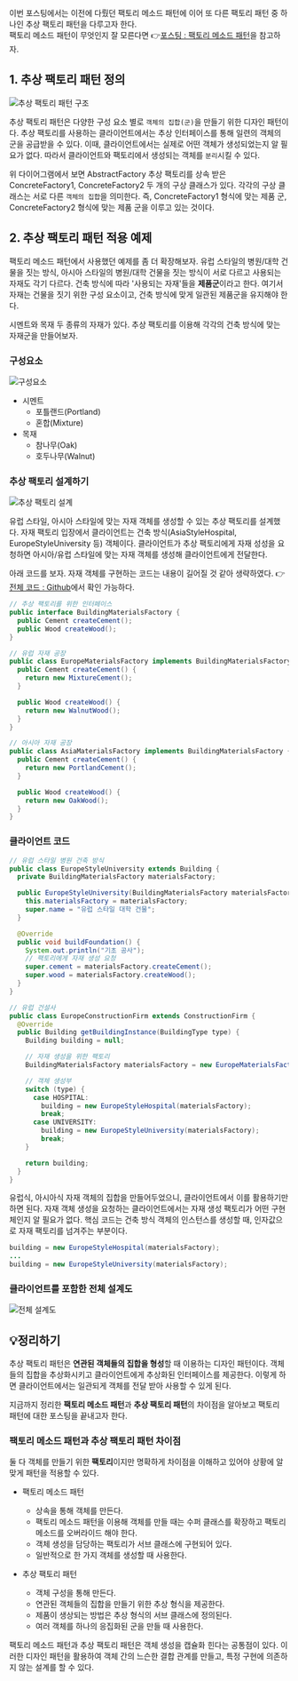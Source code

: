 이번 포스팅에서는 이전에 다뤘던 팩토리 메소드 패턴에 이어 또 다른 팩토리 패턴 중 하나인 추상 팩토리 패턴을 다루고자 한다.
<br />
팩토리 메소드 패턴이 무엇인지 잘 모른다면 👉[포스팅 : 팩토리 메소드 패턴](https://im-yeobi.io/posts/design-pattern/factory-pattern-1/)을 참고하자.


## 1. 추상 팩토리 패턴 정의

![추상 팩토리 패턴 구조](./assets/abstract-factory-pattern-1.png)

추상 팩토리 패턴은 다양한 구성 요소 별로 `객체의 집합(군)`을 만들기 위한 디자인 패턴이다. 추상 팩토리를 사용하는 클라이언트에서는 추상 인터페이스를 통해 일련의 객체의 군을 공급받을 수 있다. 이때, 클라이언트에서는 실제로 어떤 객체가 생성되었는지 알 필요가 없다. 따라서 클라이언트와 팩토리에서 생성되는 객체를 `분리`시킬 수 있다.

위 다이어그램에서 보면 AbstractFactory 추상 팩토리를 상속 받은 ConcreteFactory1, ConcreteFactory2 두 개의 구상 클래스가 있다. 각각의 구상 클래스는 서로 다른 `객체의 집합`을 의미한다. 즉, ConcreteFactory1 형식에 맞는 제품 군, ConcreteFactory2 형식에 맞는 제품 군을 이루고 있는 것이다.


## 2. 추상 팩토리 패턴 적용 예제

팩토리 메소드 패턴에서 사용했던 예제를 좀 더 확장해보자. 유럽 스타일의 병원/대학 건물을 짓는 방식, 아시아 스타일의 병원/대학 건물을 짓는 방식이 서로 다르고 사용되는 자재도 각기 다르다. 건축 방식에 따라 '사용되는 자재'들을 **제품군**이라고 한다. 여기서 자재는 건물을 짓기 위한 구성 요소이고, 건축 방식에 맞게 일관된 제품군을 유지해야 한다.

시멘트와 목재 두 종류의 자재가 있다. 추상 팩토리를 이용해 각각의 건축 방식에 맞는 자재군을 만들어보자.

### 구성요소

![구성요소](./assets/abstract-factory-pattern-2.jpg)

- 시멘트
   - 포틀랜드(Portland)
   - 혼합(Mixture)
- 목재
   - 참나무(Oak)
   - 호두나무(Walnut)

### 추상 팩토리 설계하기

![추상 팩토리 설계](./assets/abstract-factory-pattern-3.jpg)

유럽 스타일, 아시아 스타일에 맞는 자재 객체를 생성할 수 있는 추상 팩토리를 설계했다. 자재 팩토리 입장에서 클라이언트는 건축 방식(AsiaStyleHospital, EuropeStyleUniversity 등) 객체이다. 클라이언트가 추상 팩토리에게 자재 성성을 요청하면 아시아/유럽 스타일에 맞는 자재 객체를 생성해 클라이언트에게 전달한다.

아래 코드를 보자. 자재 객체를 구현하는 코드는 내용이 길어질 것 같아 생략하였다. 👉[전체 코드 : Github](https://github.com/im-yeobi/blog-sample-code/tree/master/design-pattern/abstract-factory-pattern)에서 확인 가능하다.

```java
// 추상 팩토리를 위한 인터페이스
public interface BuildingMaterialsFactory {
  public Cement createCement();
  public Wood createWood();
}
```

```java
// 유럽 자재 공장
public class EuropeMaterialsFactory implements BuildingMaterialsFactory {
  public Cement createCement() {
    return new MixtureCement();
  }

  public Wood createWood() {
    return new WalnutWood();
  }
}

// 아시아 자재 공장
public class AsiaMaterialsFactory implements BuildingMaterialsFactory {
  public Cement createCement() {
    return new PortlandCement();
  }

  public Wood createWood() {
    return new OakWood();
  }
}
```

### 클라이언트 코드

```java
// 유럽 스타일 병원 건축 방식
public class EuropeStyleUniversity extends Building {
  private BuildingMaterialsFactory materialsFactory;

  public EuropeStyleUniversity(BuildingMaterialsFactory materialsFactory) {
    this.materialsFactory = materialsFactory;
    super.name = "유럽 스타일 대학 건물";
  }

  @Override
  public void buildFoundation() {
    System.out.println("기초 공사");
    // 팩토리에게 자재 생성 요청
    super.cement = materialsFactory.createCement();
    super.wood = materialsFactory.createWood();
  }
}

// 유럽 건설사
public class EuropeConstructionFirm extends ConstructionFirm {
  @Override
  public Building getBuildingInstance(BuildingType type) {
    Building building = null;

    // 자재 생성을 위한 팩토리
    BuildingMaterialsFactory materialsFactory = new EuropeMaterialsFactory();

    // 객체 생성부
    switch (type) {
      case HOSPITAL:
        building = new EuropeStyleHospital(materialsFactory);
        break;
      case UNIVERSITY:
        building = new EuropeStyleUniversity(materialsFactory);
        break;
    }

    return building;
  }
}
```

유럽식, 아시아식 자재 객체의 집합을 만들어두었으니, 클라이언트에서 이를 활용하기만 하면 된다. 자재 객체 생성을 요청하는 클라이언트에서는 자재 생성 팩토리가 어떤 구현체인지 알 필요가 없다. 핵심 코드는 건축 방식 객체의 인스턴스를 생성할 때, 인자값으로 자재 팩토리를 넘겨주는 부분이다.

```java
building = new EuropeStyleHospital(materialsFactory);
...
building = new EuropeStyleUniversity(materialsFactory);
```

### 클라이언트를 포함한 전체 설계도

![전체 설계도](./assets/abstract-factory-pattern-4.jpg)


## 💡정리하기

추상 팩토리 패턴은 **연관된 객체들의 집합을 형성**할 때 이용하는 디자인 패턴이다. 객체들의 집합을 추상화시키고 클라이언트에게 추상화된 인터페이스를 제공한다. 이렇게 하면 클라이언트에서는 일관되게 객체를 전달 받아 사용할 수 있게 된다.

지금까지 정리한 **팩토리 메소드 패턴**과 **추상 팩토리 패턴**의 차이점을 알아보고 팩토리 패턴에 대한 포스팅을 끝내고자 한다.

### 팩토리 메소드 패턴과 추상 팩토리 패턴 차이점

둘 다 객체를 만들기 위한 **팩토리**이지만 명확하게 차이점을 이해하고 있어야 상황에 알맞게 패턴을 적용할 수 있다.

- 팩토리 메소드 패턴
   - 상속을 통해 객체를 만든다.
   - 팩토리 메소드 패턴을 이용해 객체를 만들 때는 수퍼 클래스를 확장하고 팩토리 메소드를 오버라이드 해야 한다.
   - 객체 생성을 담당하는 팩토리가 서브 클래스에 구현되어 있다.
   - 일반적으로 한 가지 객체를 생성할 때 사용한다.

- 추상 팩토리 패턴
   - 객체 구성을 통해 만든다.
   - 연관된 객체들의 집합을 만들기 위한 추상 형식을 제공한다.
   - 제품이 생상되는 방법은 추상 형식의 서브 클래스에 정의된다.
   - 여러 객체를 하나의 응집화된 군을 만들 때 사용한다.

팩토리 메소드 패턴과 추상 팩토리 패턴은 객체 생성을 캡슐화 힌다는 공통점이 있다. 이러한 디자인 패턴을 활용하여 객체 간의 느슨한 결합 관계를 만들고, 특정 구현에 의존하지 않는 설계를 할 수 있다.